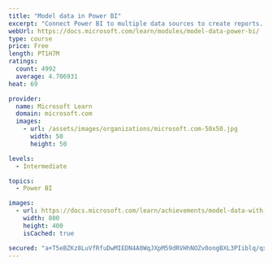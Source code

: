 ```yaml
---
title: "Model data in Power BI"
excerpt: "Connect Power BI to multiple data sources to create reports. Define the relationship between your data sources."
webUrl: https://docs.microsoft.com/learn/modules/model-data-power-bi/
type: course
price: Free
length: PT1H7M
ratings:
  count: 4992
  average: 4.706931
heat: 69

provider:
  name: Microsoft Learn
  domain: microsoft.com
  images:
    - url: /assets/images/organizations/microsoft.com-50x50.jpg
      width: 50
      height: 50

levels:
  - Intermediate

topics:
  - Power BI

images:
  - url: https://docs.microsoft.com/learn/achievements/model-data-with-power-bi-desktop-social.png
    width: 800
    height: 400
    isCached: true

secured: "a+T5eBZKz8LuVfRfuDwMIEDN4A0WqJXpM59dRVHhNOZv0ongBXL3PIiblq/qxO38DULD0jOA3d7O/fQkbNz9Zji9EuyXksoLDxbBFpbiozJHteh57jXyklPYuBq7VwXObvuZCiFO21hla7Ml/FCl7ZIVy7F+iEOA1ve0BcSrK7vaGLGC3r7IUouAyWLKvJlBZYB9H5InFrF2nLqz+lC3xcNDifq1QmmTP67oZhE1HNpRwcMnc4ZfdMzBajfcWlXd+/qmFt5kva/PZ1/PeJG80ZfHCC+xYVYrFPIDZySo5higKYf0iZdMtkUFI0Z0S+NLiQjOBeiL0BvdK8O022zIlf40BLvM9rsZSjuWBk/BDH1mEaUWFkGqxrjkXiUIRQviQ0NRF1jP8QxrlN4wU3vGmLAIbUJ+kesEBrXjVgXGJKs=;KvoTP4YOaOEUwLvEQp4Mew=="
---
```


